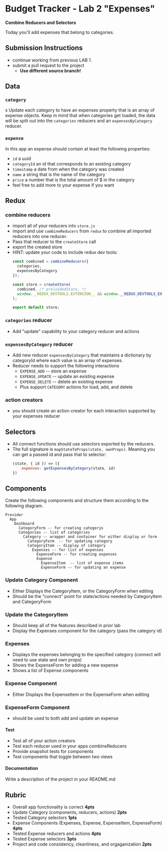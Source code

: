Budget Tracker - Lab 2 "Expenses"
===

**Combine Reducers and Selectors**

Today you'll add expenses that belong to categories.

## Submission Instructions

* continue working from previous LAB 1.
* submit a pull request to the project
  * **Use different source branch!**

## Data 

### `category`
s
Update each category to have an expenses property that is an array of expense objects. Keep in mind that when 
categories get loaded, the data will be split out into the `categories` reducers and an `expensesByCategory` reducer.

### `expense`

In this app an expense should contain at least the following properties:

* `id` a uuid
* `categoryId` an id that corresponds to an existing category
* `timestamp` a date from when the category was created
* `name` a string that is the name of the category
* `price` a number that is the total amount of $ in the category 
* feel free to add more to your expense if you want

## Redux

### combine reducers

* import all of your reducers into `store.js`
* import and use `combineReducers` from `redux` to combine all imported reducers into one reducer.
* Pass that reducer to the `createStore` call
* export the created store
* HINT: update your code to include redux dev tools:
    ```js
    const combined = combineReducers({
      categories,
      expensesByCategory
    });
    
    const store = createStore(
      combined, /* preloadedState, */
      window.__REDUX_DEVTOOLS_EXTENSION__ && window.__REDUX_DEVTOOLS_EXTENSION__()
    );
    
    export default store;
    ```
    
### `categories` reducer

* Add "update" capability to your category reducer and actions

### `expensesByCategory` reducer

* Add new reducer `expensesByCategory` that maintains a dictionary by categoryId where 
each value is an array of expenses.
* Reducer needs to support the following interactions 
  * `EXPENSE_ADD` -- store an expense
  * `EXPENSE_UPDATE` -- update an existing expense
  * `EXPENSE_DELETE` -- delete an existing expense
  * Plus support `CATEGORY` actions for load, add, and delete

### action creators

* you should create an action creator for each interaction supported by your expenses reducer

## Selectors

* All connect functions should use selectors exported by the reducers.
* The full signature is `mapStateToProps(state, ownProps)`. Meaning you can get a passed
id and pass that to selector:
    ```js
    (state, { id }) => ({
        expenses: getExpensesByCategory(state, id)
    })
    ```
    
## Components

Create the following components and structure them according to the following diagram.  

``` 
Provider
  App
    Dashboard
      CategoryForm -- for creating categorys
      Categories -- list of categories
        Category -- wrapper and container for either display or form          
          CategoryForm  -- for updating category
          CategoryItem -- display of category  
            Expenses -- for list of expenses
              ExpenseForm -- for creating expenses
              Expense
                ExpenseItem  -- list of expense items
                ExpenseForm -- for updating an expense
```

### Update Category Component

* Either Displays the CategoryItem, or the CategoryForm when editing
* Should be the "connect" point for state/actions needed by CategoryItem and CategoryForm

### Update the CategoryItem

* Should keep all of the features described in prior lab
* Display the Expenses component for the category (pass the category id)

### Expenses
* Displays the expenses belonging to the specified category (connect will 
need to use state and own props)
* Shows the ExpenseForm for adding a new expense
* Shows a list of Expense components

### Expense Component 

* Either Displays the ExpenseItem or the ExpenseForm when editing

### ExpenseForm Component 

* should be used to both add and update an expense

#### Test

* Test all of your action creators
* Test each reducer used in your apps combineReducers
* Provide snapshot tests for components
* Test components that toggle between two views

####  Documentation  
Write a description of the project in your README.md

## Rubric

* Overall app functionality is correct **4pts**
* Update Category (components, reducers, actions) **2pts**
* Tested Category selectors **1pts**
* Expense Components (Expenses, Expense, ExpenseItem, ExpenseForm) **4pts**
* Tested Expense reducers and actions **4pts**
* Tested Expense selectors **3pts**
* Project and code consistency, cleanliness, and orgaganization **2pts**